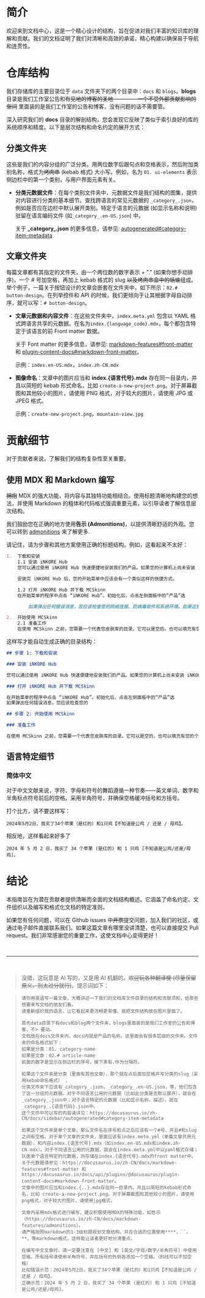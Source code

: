 # 简介

欢迎来到文档中心，这是一个精心设计的结构，旨在促进对我们丰富的知识库的理解和贡献。我们的文档证明了我们对清晰和高效的承诺，精心构建以确保易于导航和连贯性。

# 仓库结构

我们存储库的主要目录位于 `data` 文件夹下的两个目录中：`docs` 和 `blogs`。**blogs** 目录是我们工作室公告和~~有见地的博客的圣地 ———— 一个不受外部贡献影响的空间~~ 里面装的是我们工作室的公告和博客，没有问题的话不需要管。

深入研究我们的 **docs** 目录的解剖结构，您会发现它反映了类似于索引良好的库的系统顺序和精度。以下是层次结构和命名约定的展开方式：

## 分类文件夹

这些是我们的内容分组的广泛分类。用两位数字后跟句点和空格表示，然后附加类别名称，格式为~~烤肉串~~ (kebab 格式) 大小写。例如，名为 `01. ui-elements` 表示侧边栏中的第一个类别，与用户界面元素有关。

-   **分类元数据文件**：在每个类别文件夹中，元数据文件是我们结构的图集，提供对内容进行分类的基本细节。查找跨语言的常见元数据的 `_category_.json`，例如是否应在边栏中默认展开类别。特定于语言的元数据 (如显示名称和说明) 驻留在语言编码文件 (如`_category_.en-US.json`) 中。

    关于 **\_category\_.json** 的更多信息，请参见: [autogenerated#category-item-metadata](https://docusaurus.io/zh-CN/docs/sidebar/autogenerated#category-item-metadata)

## 文章文件夹

每篇文章都有其指定的文件夹，由一个两位数的数字表示 + "." (如果你想手动排序)，一个 # 号加空格，再加上 kebab 格式的 slug ~~以及烤肉串盒中的蛞蝓~~组成。举个例子，一篇关于按钮设计的文章会嵌套在文件夹中，如下所示：`02.# button-design`。在列举控件和 API 的时候，我们更倾向于让其根据字母自动排序，就可以写：`# button-design`。

-   **文章元数据和内容文件**：在这些文件夹中，`index.meta.yml` 包含以 YAML 格式跨语言共享的元数据。在名为`index.{language_code}.mdx`，每个都包含特定于该语言的前 Front matter 数据。

    关于 Font matter 的更多信息，请参见: [markdown-features#front-matter](https://docusaurus.io/zh-CN/docs/markdown-features#front-matter) 和 [plugin-content-docs#markdown-front-matter](https://docusaurus.io/zh-CN/docs/api/plugins/@docusaurus/plugin-content-docs#markdown-front-matter)。

    示例：`index.en-US.mdx`，`index.zh-CN.mdx`

-   **图像命名**：文章中的图片应当和 **index.{语言代号}.mdx** 存在同一目录内，并且以简短的 kebab 形式命名，比如 `create-a-new-project.png`。对于屏幕截图和其他较小的图片，请使用 PNG 格式，对于较大的图片，请使用 JPG 或 JPEG 格式。

    示例：`create-new-project.png`，`mountain-view.jpg`

# 贡献细节

对于贡献者来说，了解我们的结构复杂性至关重要。

## 使用 MDX 和 Markdown 编写

~~拥抱~~ MDX 的强大功能，将内容与其独特功能相结合。使用标题清晰地构建您的想法，并使用 Markdown 的粗体和代码格式强调重要元素，以引导读者了解信息层次结构。

我们鼓励您在正确的地方使用**告示 (Admonitions)**，以提供清晰舒适的外观。您可以转到 [admonitions](https://docusaurus.io/zh-CN/docs/markdown-features/admonitions) 来了解更多.

请记住，请为步骤和其他方案使用正确的标题结构。例如，这看起来不太好：

```md
1.  下载和安装
    1.1 安装 iNKORE Hub
    您可以通过使用 iNKORE Hub 快速便捷地安装我们的产品。如果您的计算机上尚未安装 iNKORE Hub，请单击下面的按钮获取 iNKORE Hub 的下载链接和说明。如果您已经安装了，请跳过此步骤。

    安装完 iNKORE Hub 后，您的开始菜单中应该会有一个类似这样的快捷方式。

    1.2 打开 iNKORE Hub 并下载 MCSkinn
    在开始菜单的程序中点击 “iNKORE Hub”。初始化后，点击左侧面板中的“产品”选

        如果弹出任何错误消息，您应该检查您的网络连接、防病毒软件和系统环境。如果这些方法都无效，请联系支持（studios@inkore.net），我们很乐意帮助。

2.  开始使用 MCSkinn
    2.1 准备工作
    在使用 MCSkinn 之前，您需要一个代表您皮肤库的目录。它可以是空的，也可以填充有您的个人皮肤。您所有的皮肤设计都将在此目录中。如果您想从零开始创建一个皮肤，只需创建一个空的目录。如果您想编辑从互联网下载的皮肤，您需要将（或复制）这些皮肤移动到该目录。MCSkinn 无法查看或编辑在此目录之外的皮肤。
```

这样写才能自动生成正确的目录结构：

```md
## 步骤 1: 下载和安装

### 安装 iNKORE Hub

您可以通过使用 iNKORE Hub 快速便捷地安装我们的产品。如果您的计算机上尚未安装 iNKORE Hub，请单击下面的

### 打开 iNKORE Hub 并下载 MCSkinn

在开始菜单的程序中点击 “iNKORE Hub”。初始化后，点击左侧面板中的“产品”选
如果弹出任何错误消息，您应该检查您的

## 步骤 2: 开始使用 MCSkinn

### 准备工作

在使用 MCSkinn 之前，您需要一个代表您皮肤库的目录。它可以是空的，也可以填充有您的个人皮肤。您所有的皮肤设计都将在此目录中。如果您想从零开始创建一个皮肤，只需创建一个空的目录。如果您想编辑从互联网下载的皮肤，您需要将 (或复制) 这些皮肤移动到该目录。MCSkinn 无法查看或编辑在此目录之外的皮肤。
```

## 语言特定细节

### 简体中文

对于中文文献来说，字符、字母和符号的舞蹈遵循一种节奏——英文单词、数字和半角标点符号前后的空格。采用半角符号，并确保空格缓冲括号和方括号。

打个比方，请不要这样写：

```
2024年5月2日，我买了34个苹果（是红的）和1只鸡【不知道是公鸡 / 还是 / 母鸡】。
```

相反地，这样看起来好多了

```
2024 年 5 月 2 日，我买了 34 个苹果 (是红的) 和 1 只鸡 [不知道是公鸡/还是/母鸡]。
```

# 结论

本指南旨在为潜在贡献者提供清晰而全面的文档结构概述。它涵盖了命名约定、文件组织以及编写和格式化文档的特定准则。

如果您有任何问题，可以在 Github issues 中~~开票~~提交问题，加入我们的社区，或通过电子邮件直接联系我们。如果这篇文章有哪里没讲清楚，也可以直接提交 Pull request。我们非常感谢您的重要工作，这使文档中心变得更好！

<br/>

---

<br/>

> 没错，这玩意是 AI 写的，又是用 AI 机翻的。~~欢迎玩各种翻译梗 (尽量保留原义，别太过分就行)~~。提示词如下：

> ```
> 请你用英语写一篇文章，大概讲述一下我们的文档库文件目录的结构和贡献须知，给那些想要来写文档的朋友们看。
> 请重新组织我的语言，让它看起来更流畅更易懂。我把文件结构放在图片里面了。
>
> 首先data目录下有docs和blog两个文件夹，blogs里面装的是我们工作室的公告和博客，不> 要动。
> 文档放在docs文件夹内，docs内就是产品的名称。这里面会有很多层级的文件夹。文件夹的命名格式如下：
> 如果是分类：01. category-name
> 如果是文章：02.# article-name
> 前面的数字是显示在侧边栏的序号，接下来有.作为分隔符。
>
> 如果这个文件夹是分类（里面有其他文章），那个就在点后面加空格并写分类的slug（采用kebab命名格式） ，
> 分类文件夹下应该有_category_.json，_category_.en-US.json，等，他们包含了这一分组的元数据。对于不同语言公用的元数据（比如此分类是否默认展开），就会在_category_.json中；对于语言特定的元数据（比如显示名称，描述），就在_category_.{语言代码}.json中。
> 这个文件中可以写的内容请详见：https://docusaurus.io/zh-CN/docs/sidebar/autogenerated#category-item-metadata
>
> 如果这个文件夹是单个文章，那么文件名在序号和点之后应该有一个#号，并且#和slug之间有空格。对于单个文章的文件夹，里面应该有index.meta.yml（单篇文章共用元数据），和内容index.{语言代号}.mdx（如index.en-US.mdx和index.zh-CN.mdx）。对于不同语言公用的元数据，就会在index.meta.yml中以yaml格式存储；队医单个语言特定的元数据，则存储在index.{语言代号}.mdx的front matter中。关于元数据请参见：https://docusaurus.io/zh-CN/docs/markdown-features#front-matter 和 https://docusaurus.io/docs/api/plugins/@docusaurus/plugin-content-docs#markdown-front-matter。
> 文章中的图片应当和index.{..}.mdx存在同一目录内，并且以简短的kebab形式命名，比如 create-a-new-project.png。对于屏幕截图和其他较小的图片，请使用png格式，对于较大的图片，请使用jpg格式。
>
> 文章内采用mdx格式进行编写，建议积极使用MDX的特殊功能，如告示（https://docusaurus.io/zh-CN/docs/markdown-features/admonitions）。
> 请严格按照markdown的1-3级标题规划文章结构，并在合适的位置使用****，``，**，等markdown格式，这样能让读者更好地分清重点。
>
> 在编写中文文章时，请一定要注意在 [中文] 和 [英文/字母/数字/半角符号] 中使用空格。所有括号请使用半角符号，并在括号的外侧各添加一个空格。（斜线可以不加空格）
> 比如错误示范：2024年5月2日，我买了34个苹果（是红的）和1只鸡【不知道是公鸡 / 还是 / 母鸡】。
> 正确示范：2024 年 5 月 2 日，我买了 34 个苹果 (是红的) 和 1 只鸡 [不知道是公鸡/还是/母鸡]。
> ```
